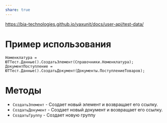 ```yaml
---
share: true  
---
```

https://bia-technologies.github.io/yaxunit/docs/user-api/test-data/
# Пример использования
```bsl
Номенклатура = ЮТТест.Данные().СоздатьЭлемент(Справочники.Номенклатура);
ДокументПоступление = ЮТТест.Данные().СоздатьДокумент(Документы.ПоступлениеТоваров);
```
# Методы
- `СоздатьЭлемент` - Создает новый элемент и возвращает его ссылку.
- `СоздатьДокумент` - Создает новый документ и возвращает его ссылку.
- `СоздатьГруппу` - Создает новую группу